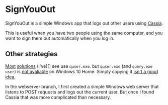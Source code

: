 # SignYouOut

SignYouOut is a simple Windows app that logs out other users using [Cassia](https://github.com/danports/cassia).

This is useful when you have two people using the same computer, and you want to sign them out automatically when you log in.

## Other strategies

[Most](https://gallery.technet.microsoft.com/scriptcenter/Get-UserSessions-Parse-b4c97837)
[solutions](https://stackoverflow.com/a/18193461/771768)
(I've)[]
see use `quser.exe`. but `quser.exe` (and `query.exe user`) is
[not avaliable](https://docs.microsoft.com/en-us/windows-server/administration/windows-commands/query-user) on Windows 10 Home.
Simply copying it [isn't a good idea.](https://superuser.com/a/509009/282374)

In the webserver branch, I first created a simple Windows web server that listens to POST requests and logs out the current user.
But once I found Cassia that was more complicated than necessary.
